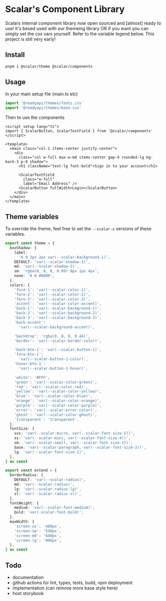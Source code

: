 # Scalar's Component Library

Scalars internal component library now open sourced and [almost] ready to use! it's besed used with our themeing library OR if you want you can simply set the css vars yourself. Refer to the variable legend below. This project is still very early!

## Install

```bash
pnpm i @scalar/theme @scalar/components
```

## Usage

In your main setup file (main.ts etc)

```ts
import '@readyapi/themes/fonts.css'
import '@readyapi/themes/base.css'
```

Then to use the components

```vue
<script setup lang="ts">
import { ScalarButton, ScalarTextField } from '@scalar/components'
</script>

<template>
  <main class="col-1 items-center justify-center">
    <div
      class="col w-full max-w-md items-center gap-4 rounded-lg bg-back-3 p-8 shadow">
      <h1 className="text-lg font-bold">Sign in to your account</h1>

      <ScalarTextField
        class="w-full"
        label="Email Address" />
      <ScalarButton fullWidth>Login</ScalarButton>
    </div>
  </main>
</template>
```

## Theme variables

To override the theme, feel free to set the `--scalar-x` versions of these variables.

```ts
export const theme = {
  boxShadow: {
    label:
      '0 0 2px 2px var(--scalar-background-1)',
    DEFAULT: 'var(--scalar-shadow-1)',
    md: 'var(--scalar-shadow-2)',
    sm: 'rgba(0, 0, 0, 0.09) 0px 1px 4px',
    none: '0 0 #0000',
  },
  colors: {
    'fore-1': 'var(--scalar-color-1)',
    'fore-2': 'var(--scalar-color-2)',
    'fore-3': 'var(--scalar-color-3)',
    'accent': 'var(--scalar-color-accent)',
    'back-1': 'var(--scalar-background-1)',
    'back-2': 'var(--scalar-background-2)',
    'back-3': 'var(--scalar-background-3)',
    'back-accent':
      'var(--scalar-background-accent)',

    'backdrop': 'rgba(0, 0, 0, 0.44)',
    'border': 'var(--scalar-border-color)',

    'back-btn-1': 'var(--scalar-button-1)',
    'fore-btn-1':
      'var(--scalar-button-1-color)',
    'hover-btn-1':
      'var(--scalar-button-1-hover)',

    'white': '#FFF',
    'green': 'var(--scalar-color-green)',
    'red': 'var(--scalar-color-red)',
    'yellow': 'var(--scalar-color-yellow)',
    'blue': 'var(--scalar-color-blue)',
    'orange': 'var(--scalar-color-orange)',
    'purple': 'var(--scalar-color-purple)',
    'error': 'var(--scalar-error-color)',
    'ghost': 'var(--scalar-color-ghost)',
    'transparent': 'transparent',
  },
  fontSize: {
    xxs: 'var(--scalar-micro, var(--scalar-font-size-5))',
    xs: 'var(--scalar-mini, var(--scalar-font-size-4))',
    sm: 'var(--scalar-small, var(--scalar-font-size-3))',
    base: 'var(--scalar-paragraph, var(--scalar-font-size-2))',
    lg: 'var(--scalar-font-size-1)',
  },
} as const

export const extend = {
  borderRadius: {
    DEFAULT: 'var(--scalar-radius)',
    md: 'var(--scalar-radius)',
    lg: 'var(--scalar-radius-lg)',
    xl: 'var(--scalar-radius-xl)',
  },
  fontWeight: {
    medium: 'var(--scalar-font-medium)',
    bold: 'var(-scalar-font-bold)',
  },
  maxWidth: {
    'screen-xs': '480px',
    'screen-sm': '540px',
    'screen-md': '640px',
    'screen-lg': '800px',
  },
} as const
```

## Todo

- documentation
- github actions for lint, types, tests, build, npm deployment
- implementation (can remove more base style here)
- host storybook

